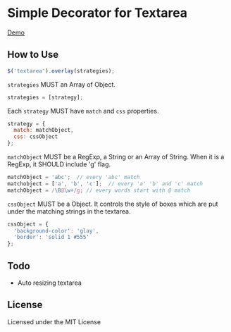 # Simple Decorator for Textarea

[Demo](http://yuku-t.com/jquery-overlay)

## How to Use

```js
$('textarea').overlay(strategies);
```

`strategies` MUST an Array of Object.

```js
strategies = [strategy];
```

Each `strategy` MUST have `match` and `css` properties.

```js
strategy = {
  match: matchObject,
  css: cssObject
};
```

`matchObject` MUST be a RegExp, a String or an Array of String. When it is a RegExp, it SHOULD include 'g' flag.

```js
matchObject = 'abc';  // every 'abc' match
matchobject = ['a', 'b', 'c'];  // every 'a' 'b' and 'c' match
matchObject = /\B@\w+/g; // every words start with @ match
```

`cssObject` MUST be a Object. It controls the style of boxes which are put under the matching strings in the textarea.

```js
cssObject = {
  'background-color': 'glay',
  'border': 'solid 1 #555'
};
```

## Todo

- Auto resizing textarea

## License

Licensed under the MIT License
